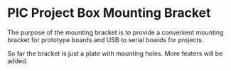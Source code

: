 # PIC Project Box Mounting Bracket

The purpose of the mounting bracket is to provide a convenient mounting bracket for prototype boards and USB to serial boards for projects.

So far the bracket is just a plate with mounting holes. More featers will be added.

